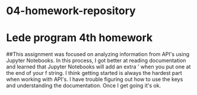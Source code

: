 # 04-homework-repository
 # **Lede program 4th homework**
 ##This assignment was focused on analyzing information from API's using Jupyter Notebooks.
 In this process, I got better at reading documentation and learned that Jupyter Notebooks will add an extra ' when you put one at the end of your f string.
 I think getting started is always the hardest part when working with API's. I have trouble figuring out how to use the keys and understanding the documentation. Once I get going it's ok. 
